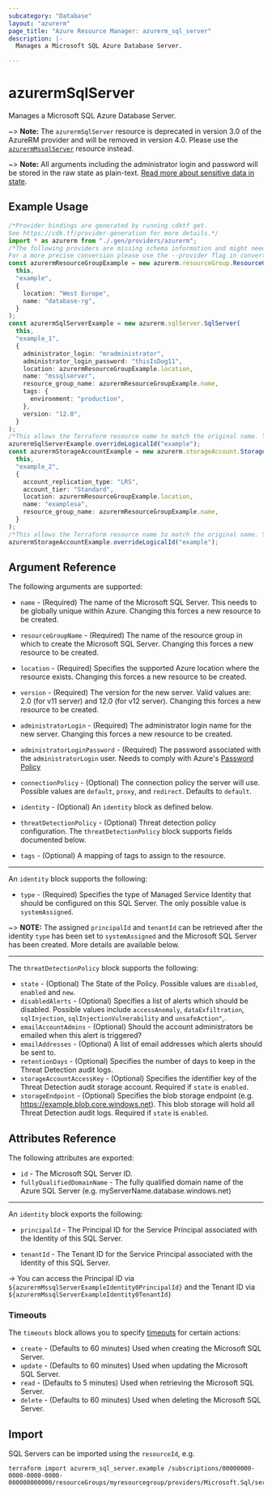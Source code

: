 ```yaml
---
subcategory: "Database"
layout: "azurerm"
page_title: "Azure Resource Manager: azurerm_sql_server"
description: |-
  Manages a Microsoft SQL Azure Database Server.

---
```


# azurermSqlServer

Manages a Microsoft SQL Azure Database Server.

\~> **Note:** The `azurermSqlServer` resource is deprecated in version 3.0 of the AzureRM provider and will be removed in version 4.0. Please use the [`azurermMssqlServer`](https://registry.terraform.io/providers/hashicorp/azurerm/latest/docs/resources/mssql_server) resource instead.

\~> **Note:** All arguments including the administrator login and password will be stored in the raw state as plain-text. [Read more about sensitive data in state](https://www.terraform.io/language/state/sensitive-data).

## Example Usage

```typescript
/*Provider bindings are generated by running cdktf get.
See https://cdk.tf/provider-generation for more details.*/
import * as azurerm from "./.gen/providers/azurerm";
/*The following providers are missing schema information and might need manual adjustments to synthesize correctly: azurerm.
For a more precise conversion please use the --provider flag in convert.*/
const azurermResourceGroupExample = new azurerm.resourceGroup.ResourceGroup(
  this,
  "example",
  {
    location: "West Europe",
    name: "database-rg",
  }
);
const azurermSqlServerExample = new azurerm.sqlServer.SqlServer(
  this,
  "example_1",
  {
    administrator_login: "mradministrator",
    administrator_login_password: "thisIsDog11",
    location: azurermResourceGroupExample.location,
    name: "mssqlserver",
    resource_group_name: azurermResourceGroupExample.name,
    tags: {
      environment: "production",
    },
    version: "12.0",
  }
);
/*This allows the Terraform resource name to match the original name. You can remove the call if you don't need them to match.*/
azurermSqlServerExample.overrideLogicalId("example");
const azurermStorageAccountExample = new azurerm.storageAccount.StorageAccount(
  this,
  "example_2",
  {
    account_replication_type: "LRS",
    account_tier: "Standard",
    location: azurermResourceGroupExample.location,
    name: "examplesa",
    resource_group_name: azurermResourceGroupExample.name,
  }
);
/*This allows the Terraform resource name to match the original name. You can remove the call if you don't need them to match.*/
azurermStorageAccountExample.overrideLogicalId("example");

```

## Argument Reference

The following arguments are supported:

*   `name` - (Required) The name of the Microsoft SQL Server. This needs to be globally unique within Azure. Changing this forces a new resource to be created.

*   `resourceGroupName` - (Required) The name of the resource group in which to create the Microsoft SQL Server. Changing this forces a new resource to be created.

*   `location` - (Required) Specifies the supported Azure location where the resource exists. Changing this forces a new resource to be created.

*   `version` - (Required) The version for the new server. Valid values are: 2.0 (for v11 server) and 12.0 (for v12 server). Changing this forces a new resource to be created.

*   `administratorLogin` - (Required) The administrator login name for the new server. Changing this forces a new resource to be created.

*   `administratorLoginPassword` - (Required) The password associated with the `administratorLogin` user. Needs to comply with Azure's [Password Policy](https://msdn.microsoft.com/library/ms161959.aspx)

*   `connectionPolicy` - (Optional) The connection policy the server will use. Possible values are `default`, `proxy`, and `redirect`. Defaults to `default`.

*   `identity` - (Optional) An `identity` block as defined below.

*   `threatDetectionPolicy` - (Optional) Threat detection policy configuration. The `threatDetectionPolicy` block supports fields documented below.

*   `tags` - (Optional) A mapping of tags to assign to the resource.

***

An `identity` block supports the following:

* `type` - (Required) Specifies the type of Managed Service Identity that should be configured on this SQL Server. The only possible value is `systemAssigned`.

\~> **NOTE:** The assigned `principalId` and `tenantId` can be retrieved after the identity `type` has been set to `systemAssigned` and the Microsoft SQL Server has been created. More details are available below.

***

The `threatDetectionPolicy` block supports the following:

* `state` - (Optional) The State of the Policy. Possible values are `disabled`, `enabled` and `new`.
* `disabledAlerts` - (Optional) Specifies a list of alerts which should be disabled. Possible values include `accessAnomaly`, `dataExfiltration`, `sqlInjection`, `sqlInjectionVulnerability` and `unsafeAction"`,.
* `emailAccountAdmins` - (Optional) Should the account administrators be emailed when this alert is triggered?
* `emailAddresses` - (Optional) A list of email addresses which alerts should be sent to.
* `retentionDays` - (Optional) Specifies the number of days to keep in the Threat Detection audit logs.
* `storageAccountAccessKey` - (Optional) Specifies the identifier key of the Threat Detection audit storage account. Required if `state` is `enabled`.
* `storageEndpoint` - (Optional) Specifies the blob storage endpoint (e.g. <https://example.blob.core.windows.net>). This blob storage will hold all Threat Detection audit logs. Required if `state` is `enabled`.

## Attributes Reference

The following attributes are exported:

* `id` - The Microsoft SQL Server ID.
* `fullyQualifiedDomainName` - The fully qualified domain name of the Azure SQL Server (e.g. myServerName.database.windows.net)

***

An `identity` block exports the following:

*   `principalId` - The Principal ID for the Service Principal associated with the Identity of this SQL Server.

*   `tenantId` - The Tenant ID for the Service Principal associated with the Identity of this SQL Server.

\-> You can access the Principal ID via `${azurermMssqlServerExampleIdentity0PrincipalId}` and the Tenant ID via `${azurermMssqlServerExampleIdentity0TenantId}`

### Timeouts

The `timeouts` block allows you to specify [timeouts](https://www.terraform.io/language/resources/syntax#operation-timeouts) for certain actions:

* `create` - (Defaults to 60 minutes) Used when creating the Microsoft SQL Server.
* `update` - (Defaults to 60 minutes) Used when updating the Microsoft SQL Server.
* `read` - (Defaults to 5 minutes) Used when retrieving the Microsoft SQL Server.
* `delete` - (Defaults to 60 minutes) Used when deleting the Microsoft SQL Server.

## Import

SQL Servers can be imported using the `resourceId`, e.g.

```console
terraform import azurerm_sql_server.example /subscriptions/00000000-0000-0000-0000-000000000000/resourceGroups/myresourcegroup/providers/Microsoft.Sql/servers/myserver
```
